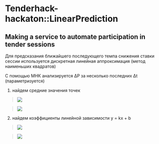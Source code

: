 # Tenderhack-hackaton::LinearPrediction
## Making a service to automate participation in tender sessions

Для предсказания ближайшего последующего темпа снижения ставки сессии используется дискретная линейная аппроксимация (метод наименьших квадратов)

С помощью МНК анализируется ΔP за несколько последних Δt (параметризуется)

1. найдем средние значения точек
> <img src="https://render.githubusercontent.com/render/math?math=t^{mid}=\frac{1}{n}\sum{t_i}">

> <img src="https://render.githubusercontent.com/render/math?math=t^{mid}=\frac{1}{n}\sum{P_i}">
2. найдем коэффициенты линейной зависимости y = kx + b

> <img src="https://render.githubusercontent.com/render/math?math=k=\frac{\sum{(t_i-t^{mid})(P_i-P^{mid})}}{\sum{(t_i-t^{mid})^2}}">

> <img src="https://render.githubusercontent.com/render/math?math=b=P^{mid}-k*t^{mid}">
